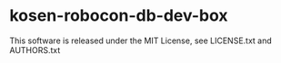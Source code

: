 # kosen-robocon-db-dev-box
This software is released under the MIT License,
see LICENSE.txt and AUTHORS.txt
